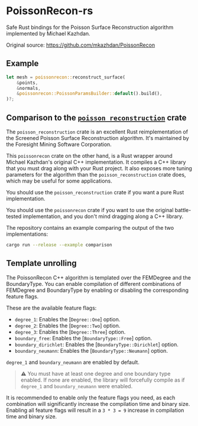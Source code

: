 # PoissonRecon-rs

<!-- cargo-rdme start -->

Safe Rust bindings for the Poisson Surface Reconstruction algorithm implemented
by Michael Kazhdan.

Original source: <https://github.com/mkazhdan/PoissonRecon>

## Example

```rust
let mesh = poissonrecon::reconstruct_surface(
    &points,
    &normals,
    &poissonrecon::PoissonParamsBuilder::default().build(),
)?;
```

## Comparison to the [`poisson_reconstruction`](https://crates.io/crates/poisson_reconstruction) crate

The `poisson_reconstruction` crate is an excellent Rust reimplementation of
the Screened Poisson Surface Reconstruction algorithm. It's maintained by
the Foresight Mining Software Corporation.

This `poissonrecon` crate on the other hand, is a Rust wrapper around Michael Kazhdan's
original C++ implementation. It compiles a C++ library that you must drag along
with your Rust project. It also exposes more tuning parameters for the algorithm
than the `poisson_reconstruction` crate does, which may be useful for some
applications.

You should use the `poisson_reconstruction` crate if you want a pure Rust
implementation.

You should use the `poissonrecon` crate if you want to use the original battle-tested
implementation, and you don't mind dragging along a C++ library.

The repository contains an example comparing the output of the two implementations:

```sh
cargo run --release --example comparison
```

## Template unrolling

The PoissonRecon C++ algorithm is templated over the FEMDegree and the BoundaryType.
You can enable compilation of different combinations of FEMDegree and BoundaryType
by enabling or disabling the corresponding feature flags.

These are the available feature flags:
- `degree_1`: Enables the [`Degree::One`] option.
- `degree_2`: Enables the [`Degree::Two`] option.
- `degree_3`: Enables the [`Degree::Three`] option.
- `boundary_free`: Enables the [`BoundaryType::Free`] option.
- `boundary_dirichlet`: Enables the [`BoundaryType::Dirichlet`] option.
- `boundary_neumann`: Enables the [`BoundaryType::Neumann`] option.

`degree_1` and `boundary_neumann` are enabled by default.

> ⚠️ You must have at least one degree and one boundary type enabled. If none
> are enabled, the library will forcefully compile as if `degree_1` and `boundary_neumann`
> were enabled.

It is recommended to enable only the feature flags you need, as each
combination will significantly increase the compilation time and binary size.
Enabling all feature flags will result in a `3 * 3 = 9` increase in compilation time
and binary size.

<!-- cargo-rdme end -->
